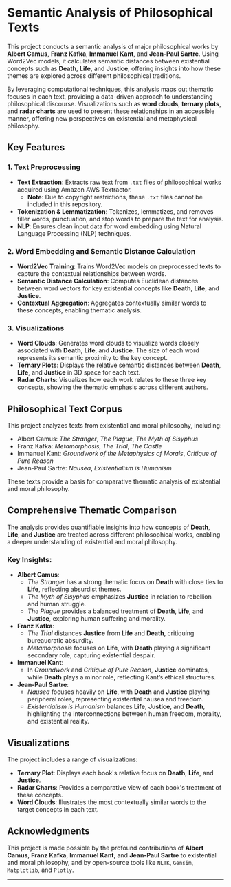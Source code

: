 # Semantic Analysis of Philosophical Texts

This project conducts a semantic analysis of major philosophical works by **Albert Camus**, **Franz Kafka**, **Immanuel Kant**, and **Jean-Paul Sartre**. Using Word2Vec models, it calculates semantic distances between existential concepts such as **Death**, **Life**, and **Justice**, offering insights into how these themes are explored across different philosophical traditions.

By leveraging computational techniques, this analysis maps out thematic focuses in each text, providing a data-driven approach to understanding philosophical discourse. Visualizations such as **word clouds**, **ternary plots**, and **radar charts** are used to present these relationships in an accessible manner, offering new perspectives on existential and metaphysical philosophy.

## Key Features

### 1. Text Preprocessing
- **Text Extraction**: Extracts raw text from `.txt` files of philosophical works acquired using Amazon AWS Textractor.
  - **Note**: Due to copyright restrictions, these `.txt` files cannot be included in this repository.
- **Tokenization & Lemmatization**: Tokenizes, lemmatizes, and removes filler words, punctuation, and stop words to prepare the text for analysis.
- **NLP**: Ensures clean input data for word embedding using Natural Language Processing (NLP) techniques.

### 2. Word Embedding and Semantic Distance Calculation
- **Word2Vec Training**: Trains Word2Vec models on preprocessed texts to capture the contextual relationships between words.
- **Semantic Distance Calculation**: Computes Euclidean distances between word vectors for key existential concepts like **Death**, **Life**, and **Justice**.
- **Contextual Aggregation**: Aggregates contextually similar words to these concepts, enabling thematic analysis.

### 3. Visualizations
- **Word Clouds**: Generates word clouds to visualize words closely associated with **Death**, **Life**, and **Justice**. The size of each word represents its semantic proximity to the key concept.
- **Ternary Plots**: Displays the relative semantic distances between **Death**, **Life**, and **Justice** in 3D space for each text.
- **Radar Charts**: Visualizes how each work relates to these three key concepts, showing the thematic emphasis across different authors.

## Philosophical Text Corpus

This project analyzes texts from existential and moral philosophy, including:

- Albert Camus: *The Stranger*, *The Plague*, *The Myth of Sisyphus*
- Franz Kafka: *Metamorphosis*, *The Trial*, *The Castle*
- Immanuel Kant: *Groundwork of the Metaphysics of Morals*, *Critique of Pure Reason*
- Jean-Paul Sartre: *Nausea*, *Existentialism is Humanism*

These texts provide a basis for comparative thematic analysis of existential and moral philosophy.

## Comprehensive Thematic Comparison

The analysis provides quantifiable insights into how concepts of **Death**, **Life**, and **Justice** are treated across different philosophical works, enabling a deeper understanding of existential and moral philosophy.

### Key Insights:



- **Albert Camus**: 
  - *The Stranger* has a strong thematic focus on **Death** with close ties to **Life**, reflecting absurdist themes.
  - *The Myth of Sisyphus* emphasizes **Justice** in relation to rebellion and human struggle.
  - *The Plague* provides a balanced treatment of **Death**, **Life**, and **Justice**, exploring human suffering and morality.
- **Franz Kafka**: 
  - *The Trial* distances **Justice** from **Life** and **Death**, critiquing bureaucratic absurdity.
  - *Metamorphosis* focuses on **Life**, with **Death** playing a significant secondary role, capturing existential despair.
- **Immanuel Kant**: 
  - In *Groundwork* and *Critique of Pure Reason*, **Justice** dominates, while **Death** plays a minor role, reflecting Kant’s ethical structures.
- **Jean-Paul Sartre**: 
  - *Nausea* focuses heavily on **Life**, with **Death** and **Justice** playing peripheral roles, representing existential nausea and freedom.
  - *Existentialism is Humanism* balances **Life**, **Justice**, and **Death**, highlighting the interconnections between human freedom, morality, and existential reality.

## Visualizations

The project includes a range of visualizations:

- **Ternary Plot**: Displays each book's relative focus on **Death**, **Life**, and **Justice**.
- **Radar Charts**: Provides a comparative view of each book's treatment of these concepts.
- **Word Clouds**: Illustrates the most contextually similar words to the target concepts in each text.

## Acknowledgments

This project is made possible by the profound contributions of **Albert Camus**, **Franz Kafka**, **Immanuel Kant**, and **Jean-Paul Sartre** to existential and moral philosophy, and by open-source tools like `NLTK`, `Gensim`, `Matplotlib`, and `Plotly`.

---
